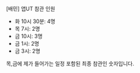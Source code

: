 [배민] 앱UT 참관 인원


- 화 10시 30분: 4명
- 목 7시: 2명
- 금 10시: 3명
- 금 1시: 2명
- 금 3시: 2명

목,금에 제가 들어가는 일정 포함된 최종 참관인 숫자입니다. 
